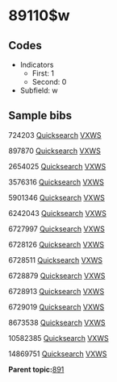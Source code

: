 # 89110$w

## Codes

-   Indicators
    -   First: 1
    -   Second: 0
-   Subfield: w

## Sample bibs

724203 [Quicksearch](https://search.library.yale.edu/catalog/724203) [VXWS](http://prodorbis.library.yale.edu:7014/vxws/GetHoldingsService?bibId=724203)

897870 [Quicksearch](https://search.library.yale.edu/catalog/897870) [VXWS](http://prodorbis.library.yale.edu:7014/vxws/GetHoldingsService?bibId=897870)

2654025 [Quicksearch](https://search.library.yale.edu/catalog/2654025) [VXWS](http://prodorbis.library.yale.edu:7014/vxws/GetHoldingsService?bibId=2654025)

3576316 [Quicksearch](https://search.library.yale.edu/catalog/3576316) [VXWS](http://prodorbis.library.yale.edu:7014/vxws/GetHoldingsService?bibId=3576316)

5901346 [Quicksearch](https://search.library.yale.edu/catalog/5901346) [VXWS](http://prodorbis.library.yale.edu:7014/vxws/GetHoldingsService?bibId=5901346)

6242043 [Quicksearch](https://search.library.yale.edu/catalog/6242043) [VXWS](http://prodorbis.library.yale.edu:7014/vxws/GetHoldingsService?bibId=6242043)

6727997 [Quicksearch](https://search.library.yale.edu/catalog/6727997) [VXWS](http://prodorbis.library.yale.edu:7014/vxws/GetHoldingsService?bibId=6727997)

6728126 [Quicksearch](https://search.library.yale.edu/catalog/6728126) [VXWS](http://prodorbis.library.yale.edu:7014/vxws/GetHoldingsService?bibId=6728126)

6728511 [Quicksearch](https://search.library.yale.edu/catalog/6728511) [VXWS](http://prodorbis.library.yale.edu:7014/vxws/GetHoldingsService?bibId=6728511)

6728879 [Quicksearch](https://search.library.yale.edu/catalog/6728879) [VXWS](http://prodorbis.library.yale.edu:7014/vxws/GetHoldingsService?bibId=6728879)

6728913 [Quicksearch](https://search.library.yale.edu/catalog/6728913) [VXWS](http://prodorbis.library.yale.edu:7014/vxws/GetHoldingsService?bibId=6728913)

6729019 [Quicksearch](https://search.library.yale.edu/catalog/6729019) [VXWS](http://prodorbis.library.yale.edu:7014/vxws/GetHoldingsService?bibId=6729019)

8673538 [Quicksearch](https://search.library.yale.edu/catalog/8673538) [VXWS](http://prodorbis.library.yale.edu:7014/vxws/GetHoldingsService?bibId=8673538)

10582385 [Quicksearch](https://search.library.yale.edu/catalog/10582385) [VXWS](http://prodorbis.library.yale.edu:7014/vxws/GetHoldingsService?bibId=10582385)

14869751 [Quicksearch](https://search.library.yale.edu/catalog/14869751) [VXWS](http://prodorbis.library.yale.edu:7014/vxws/GetHoldingsService?bibId=14869751)

**Parent topic:**[891](../../tags/891/891.md)

